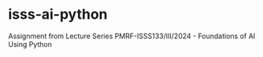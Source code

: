 # isss-ai-python
Assignment from Lecture Series PMRF-ISSS133/III/2024 - Foundations of AI Using Python
